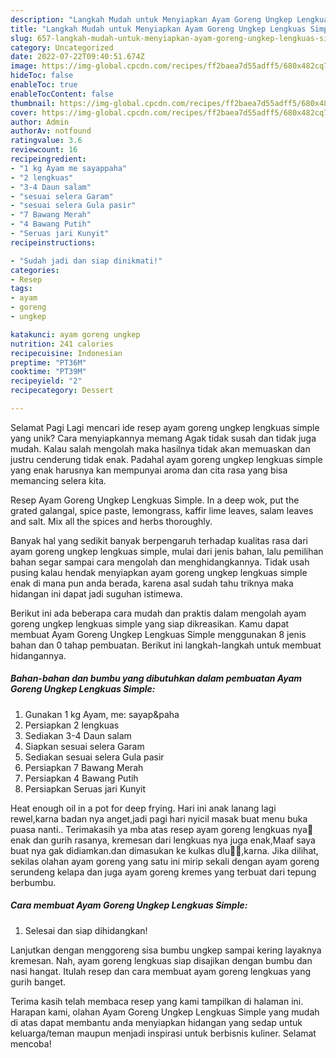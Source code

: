 ```yaml
---
description: "Langkah Mudah untuk Menyiapkan Ayam Goreng Ungkep Lengkuas Simple yang Lezat Sekali"
title: "Langkah Mudah untuk Menyiapkan Ayam Goreng Ungkep Lengkuas Simple yang Lezat Sekali"
slug: 657-langkah-mudah-untuk-menyiapkan-ayam-goreng-ungkep-lengkuas-simple-yang-lezat-sekali
category: Uncategorized
date: 2022-07-22T09:40:51.674Z
image: https://img-global.cpcdn.com/recipes/ff2baea7d55adff5/680x482cq70/ayam-goreng-ungkep-lengkuas-simple-foto-resep-utama.jpg
hideToc: false
enableToc: true
enableTocContent: false
thumbnail: https://img-global.cpcdn.com/recipes/ff2baea7d55adff5/680x482cq70/ayam-goreng-ungkep-lengkuas-simple-foto-resep-utama.jpg
cover: https://img-global.cpcdn.com/recipes/ff2baea7d55adff5/680x482cq70/ayam-goreng-ungkep-lengkuas-simple-foto-resep-utama.jpg
author: Admin
authorAv: notfound
ratingvalue: 3.6
reviewcount: 16
recipeingredient:
- "1 kg Ayam me sayappaha"
- "2 lengkuas"
- "3-4 Daun salam"
- "sesuai selera Garam"
- "sesuai selera Gula pasir"
- "7 Bawang Merah"
- "4 Bawang Putih"
- "Seruas jari Kunyit"
recipeinstructions:

- "Sudah jadi dan siap dinikmati!"
categories:
- Resep
tags:
- ayam
- goreng
- ungkep

katakunci: ayam goreng ungkep 
nutrition: 241 calories
recipecuisine: Indonesian
preptime: "PT36M"
cooktime: "PT39M"
recipeyield: "2"
recipecategory: Dessert

---
```



Selamat Pagi Lagi mencari ide resep ayam goreng ungkep lengkuas simple yang unik? Cara menyiapkannya memang Agak tidak susah dan tidak juga mudah. Kalau salah mengolah maka hasilnya tidak akan memuaskan dan justru cenderung tidak enak. Padahal ayam goreng ungkep lengkuas simple yang enak harusnya kan mempunyai aroma dan cita rasa yang bisa memancing selera kita.


Resep Ayam Goreng Ungkep Lengkuas Simple. In a deep wok, put the grated galangal, spice paste, lemongrass, kaffir lime leaves, salam leaves and salt. Mix all the spices and herbs thoroughly.

Banyak hal yang sedikit banyak berpengaruh terhadap kualitas rasa dari ayam goreng ungkep lengkuas simple, mulai dari jenis bahan, lalu pemilihan bahan segar sampai cara mengolah dan menghidangkannya. Tidak usah pusing kalau hendak menyiapkan ayam goreng ungkep lengkuas simple enak di mana pun anda berada, karena asal sudah tahu triknya maka hidangan ini dapat jadi suguhan istimewa.


Berikut ini ada beberapa cara mudah dan praktis dalam mengolah ayam goreng ungkep lengkuas simple yang siap dikreasikan. Kamu dapat membuat Ayam Goreng Ungkep Lengkuas Simple menggunakan 8 jenis bahan dan 0 tahap pembuatan. Berikut ini langkah-langkah untuk membuat hidangannya.

<!--inarticleads1-->

##### Bahan-bahan dan bumbu yang dibutuhkan dalam pembuatan Ayam Goreng Ungkep Lengkuas Simple:

1. Gunakan 1 kg Ayam, me: sayap&amp;paha
1. Persiapkan 2 lengkuas
1. Sediakan 3-4 Daun salam
1. Siapkan sesuai selera Garam
1. Sediakan sesuai selera Gula pasir
1. Persiapkan 7 Bawang Merah
1. Persiapkan 4 Bawang Putih
1. Persiapkan Seruas jari Kunyit


Heat enough oil in a pot for deep frying. Hari ini anak lanang lagi rewel,karna badan nya anget,jadi pagi hari nyicil masak buat menu buka puasa nanti.. Terimakasih ya mba atas resep ayam goreng lengkuas nya🤗 enak dan gurih rasanya, kremesan dari lengkuas nya juga enak,Maaf saya buat nya gak didiamkan.dan dimasukan ke kulkas dlu🙏🙏,karna. Jika dilihat, sekilas olahan ayam goreng yang satu ini mirip sekali dengan ayam goreng serundeng kelapa dan juga ayam goreng kremes yang terbuat dari tepung berbumbu. 

<!--inarticleads2-->

##### Cara membuat Ayam Goreng Ungkep Lengkuas Simple:


1. Selesai dan siap dihidangkan!

Lanjutkan dengan menggoreng sisa bumbu ungkep sampai kering layaknya kremesan. Nah, ayam goreng lengkuas siap disajikan dengan bumbu dan nasi hangat. Itulah resep dan cara membuat ayam goreng lengkuas yang gurih banget. 

Terima kasih telah membaca resep yang kami tampilkan di halaman ini. Harapan kami, olahan Ayam Goreng Ungkep Lengkuas Simple yang mudah di atas dapat membantu anda menyiapkan hidangan yang sedap untuk keluarga/teman maupun menjadi inspirasi untuk berbisnis kuliner. Selamat mencoba!
